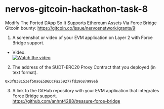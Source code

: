 # nervos-gitcoin-hackathon-task-8
Modify The Ported DApp So It Supports Ethereum Assets Via Force Bridge  
Gitcoin bounty: https://gitcoin.co/issue/nervosnetwork/grants/9

1. A screenshot or video of your EVM application on Layer 2 with Force Bridge support.  
* Video.   
[![Watch the video](https://i.imgur.com/vKb2F1B.png)](https://youtu.be/UnUv0Z-n6AY)

2. The address of the SUDT-ERC20 Proxy Contract that you deployed (in text format).  
```
0x3f838153ef50a6E5D6DcFa259277fd19687999eb
```

3. A link to the GitHub repository with your EVM application that integrates Force Bridge support.  
https://github.com/anhnt4288/treasure-force-bridge
